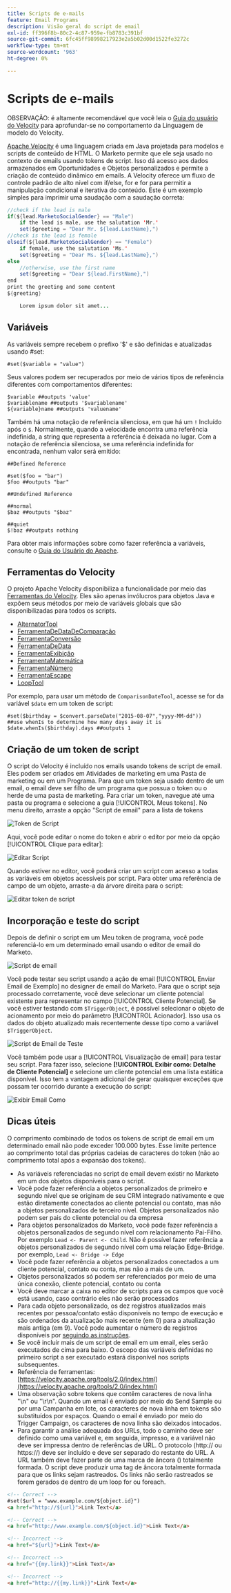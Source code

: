 ```yaml
---
title: Scripts de e-mails
feature: Email Programs
description: Visão geral do script de email
exl-id: ff396f8b-80c2-4c87-959e-fb8783c391bf
source-git-commit: 6fc45ff98998217923e2a5b02d00d1522fe3272c
workflow-type: tm+mt
source-wordcount: '963'
ht-degree: 0%

---
```


# Scripts de e-mails

OBSERVAÇÃO: é altamente recomendável que você leia o [Guia do usuário do Velocity](https://velocity.apache.org/engine/devel/user-guide.html) para aprofundar-se no comportamento da Linguagem de modelo do Velocity.

[Apache Velocity](https://velocity.apache.org/) é uma linguagem criada em Java projetada para modelos e scripts de conteúdo de HTML. O Marketo permite que ele seja usado no contexto de emails usando tokens de script. Isso dá acesso aos dados armazenados em Oportunidades e Objetos personalizados e permite a criação de conteúdo dinâmico em emails. A Velocity oferece um fluxo de controle padrão de alto nível com if/else, for e for para permitir a manipulação condicional e iterativa do conteúdo. Este é um exemplo simples para imprimir uma saudação com a saudação correta:

```java
//check if the lead is male
if(${lead.MarketoSocialGender} == "Male")
    if the lead is male, use the salutation 'Mr.'
    set($greeting = "Dear Mr. ${lead.LastName},")
//check is the lead is female
elseif(${lead.MarketoSocialGender} == "Female")
    if female, use the salutation 'Ms.'
    set($greeting = "Dear Ms. ${lead.LastName},")
else
    //otherwise, use the first name
    set($greeting = "Dear ${lead.FirstName},")
end
print the greeting and some content
${greeting}

    Lorem ipsum dolor sit amet...
```

## Variáveis

As variáveis sempre recebem o prefixo &#39;$&#39; e são definidas e atualizadas usando #set:

```
#set($variable = "value")
```

Seus valores podem ser recuperados por meio de vários tipos de referência diferentes com comportamentos diferentes:

```
$variable ##outputs 'value'
$variablename ##outputs '$variablename'
${variable}name ##outputs 'valuename'
```

Também há uma notação de referência silenciosa, em que há um `!` Incluído após o `$`. Normalmente, quando a velocidade encontra uma referência indefinida, a string que representa a referência é deixada no lugar. Com a notação de referência silenciosa, se uma referência indefinida for encontrada, nenhum valor será emitido:

```
##Defined Reference

#set($foo = "bar")
$foo ##outputs "bar"

##Undefined Reference

##normal
$baz ##outputs "$baz"

##quiet
$!baz ##outputs nothing
```

Para obter mais informações sobre como fazer referência a variáveis, consulte o [Guia do Usuário do Apache](https://velocity.apache.org/engine/devel/user-guide.html#formal-reference-notation).

## Ferramentas do Velocity

O projeto Apache Velocity disponibiliza a funcionalidade por meio das [Ferramentas do Velocity](https://velocity.apache.org/tools/devel/apidocs/overview-summary.html). Eles são apenas invólucros para objetos Java e expõem seus métodos por meio de variáveis globais que são disponibilizadas para todos os scripts.

- [AlternatorTool](https://velocity.apache.org/tools/devel/apidocs/org/apache/velocity/tools/generic/AlternatorTool.html)
- [FerramentaDeDataDeComparação](https://velocity.apache.org/tools/devel/apidocs/org/apache/velocity/tools/generic/ComparisonDateTool.html)
- [FerramentaConversão](https://velocity.apache.org/tools/devel/apidocs/org/apache/velocity/tools/generic/ConversionTool.html)
- [FerramentaDeData](https://velocity.apache.org/tools/devel/apidocs/org/apache/velocity/tools/generic/DateTool.html)
- [FerramentaExibição](https://velocity.apache.org/tools/devel/apidocs/org/apache/velocity/tools/generic/DisplayTool.html)
- [FerramentaMatemática](https://velocity.apache.org/tools/devel/apidocs/org/apache/velocity/tools/generic/MathTool.html)
- [FerramentaNúmero](https://velocity.apache.org/tools/devel/apidocs/org/apache/velocity/tools/generic/NumberTool.html)
- [FerramentaEscape](https://velocity.apache.org/tools/devel/apidocs/org/apache/velocity/tools/generic/EscapeTool.html)
- [LoopTool](https://velocity.apache.org/tools/devel/apidocs/org/apache/velocity/tools/generic/LoopTool.html)

Por exemplo, para usar um método de `ComparisonDateTool`, acesse se for da variável `$date` em um token de script:

```
#set($birthday = $convert.parseDate("2015-08-07","yyyy-MM-dd"))
##use whenIs to determine how many days away it is
$date.whenIs($birthday).days ##outputs 1
```

## Criação de um token de script

O script do Velocity é incluído nos emails usando tokens de script de email. Eles podem ser criados em Atividades de marketing em uma Pasta de marketing ou em um Programa. Para que um token seja usado dentro de um email, o email deve ser filho de um programa que possua o token ou o herde de uma pasta de marketing. Para criar um token, navegue até uma pasta ou programa e selecione a guia [!UICONTROL Meus tokens]. No menu direito, arraste a opção &quot;Script de email&quot; para a lista de tokens

![Token de Script](assets/script-token.png)

Aqui, você pode editar o nome do token e abrir o editor por meio da opção [!UICONTROL Clique para editar]:

![Editar Script](assets/script-edit.png)

Quando estiver no editor, você poderá criar um script com acesso a todas as variáveis em objetos acessíveis por script. Para obter uma referência de campo de um objeto, arraste-a da árvore direita para o script:

![Editar token de script](assets/edit-script-token.png)

## Incorporação e teste do script

Depois de definir o script em um Meu token de programa, você pode referenciá-lo em um determinado email usando o editor de email do Marketo.

![Script de email](assets/email-script-marketo-email.png)

Você pode testar seu script usando a ação de email [!UICONTROL Enviar Email de Exemplo] no designer de email do Marketo. Para que o script seja processado corretamente, você deve selecionar um cliente potencial existente para representar no campo [!UICONTROL Cliente Potencial]. Se você estiver testando com `$TriggerObject`, é possível selecionar o objeto de acionamento por meio do parâmetro [!UICONTROL Acionador]. Isso usa os dados do objeto atualizado mais recentemente desse tipo como a variável `$TriggerObject`.

![Script de Email de Teste](assets/velocity-test.png)

Você também pode usar a [!UICONTROL Visualização de email] para testar seu script. Para fazer isso, selecione **[!UICONTROL Exibir como: Detalhe de Cliente Potencial]** e selecione um cliente potencial em uma lista estática disponível. Isso tem a vantagem adicional de gerar quaisquer exceções que possam ter ocorrido durante a execução do script:

![Exibir Email Como](assets/view-as.png)

## Dicas úteis

O comprimento combinado de todos os tokens de script de email em um determinado email não pode exceder 100.000 bytes. Esse limite pertence ao comprimento total das próprias cadeias de caracteres do token (não ao comprimento total após a expansão dos tokens).

- As variáveis referenciadas no script de email devem existir no Marketo em um dos objetos disponíveis para o script.
- Você pode fazer referência a objetos personalizados de primeiro e segundo nível que se originam de seu CRM integrado nativamente e que estão diretamente conectados ao cliente potencial ou contato, mas não a objetos personalizados de terceiro nível. Objetos personalizados não podem ser pais do cliente potencial ou da empresa
- Para objetos personalizados do Marketo, você pode fazer referência a objetos personalizados de segundo nível com relacionamento Pai-Filho. Por exemplo `Lead <- Parent <- Child`. Não é possível fazer referência a objetos personalizados de segundo nível com uma relação Edge-Bridge. por exemplo, `Lead <- Bridge -> Edge`
- Você pode fazer referência a objetos personalizados conectados a um cliente potencial, contato ou conta, mas não a mais de um.
- Objetos personalizados só podem ser referenciados por meio de uma única conexão, cliente potencial, contato ou conta
- Você deve marcar a caixa no editor de scripts para os campos que você está usando, caso contrário eles não serão processados
- Para cada objeto personalizado, os dez registros atualizados mais recentes por pessoa/contato estão disponíveis no tempo de execução e são ordenados da atualização mais recente (em 0) para a atualização mais antiga (em 9). Você pode aumentar o número de registros disponíveis por [seguindo as instruções](https://experienceleague.adobe.com/pt-br/docs/marketo/using/product-docs/administration/email-setup/change-custom-object-retrieval-limits-in-velocity-scripting).
- Se você incluir mais de um script de email em um email, eles serão executados de cima para baixo. O escopo das variáveis definidas no primeiro script a ser executado estará disponível nos scripts subsequentes.
- Referência de ferramentas: [https://velocity.apache.org/tools/2.0/index.html](https://velocity.apache.org/tools/2.0/index.html)
- Uma observação sobre tokens que contêm caracteres de nova linha &quot;\\n&quot; ou &quot;\\r\\n&quot;. Quando um email é enviado por meio do Send Sample ou por uma Campanha em lote, os caracteres de nova linha em tokens são substituídos por espaços. Quando o email é enviado por meio do Trigger Campaign, os caracteres de nova linha são deixados intocados.
- Para garantir a análise adequada dos URLs, todo o caminho deve ser definido como uma variável e, em seguida, impresso, e a variável não deve ser impressa dentro de referências de URL. O protocolo (http:// ou https://) deve ser incluído e deve ser separado do restante do URL. A URL também deve fazer parte de uma marca de âncora (<a>) totalmente formada. O script deve produzir uma tag de âncora totalmente formada para que os links sejam rastreados. Os links não serão rastreados se forem gerados de dentro de um loop for ou foreach.

```html
<!-- Correct -->
#set($url = "www.example.com/${object.id}")
<a href="http://${url}">Link Text</a>

<!-- Correct -->
<a href="http://www.example.com/${object.id}">Link Text</a>

<!-- Incorrect -->
<a href="${url}">Link Text</a>

<!-- Incorrect -->
<a href="{{my.link}}">Link Text</a>

<!-- Incorrect -->
<a href="http://{{my.link}}">Link Text</a>
```

